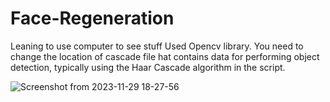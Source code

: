 # Face-Regeneration
Leaning to use computer to see stuff
Used Opencv library.
You need to change the location of cascade file hat contains data for performing object detection, typically using the Haar Cascade algorithm in the script.

![Screenshot from 2023-11-29 18-27-56](https://github.com/fh1m/Face-Regeneration/assets/132839265/3b8480f6-3ac2-457a-a208-990abd8316b2)
